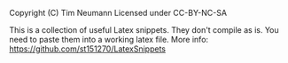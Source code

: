 Copyright (C) Tim Neumann 
Licensed under CC-BY-NC-SA

This is a collection of useful Latex snippets.
They don't compile as is. You need to paste them into a working latex file.
More info: https://github.com/st151270/LatexSnippets
